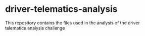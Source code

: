 # driver-telematics-analysis
This repository contains the files used in the analysis of the driver telematics analysis challenge
